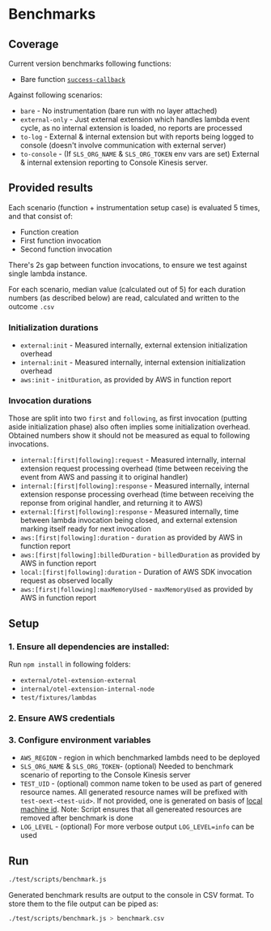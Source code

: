 # Benchmarks

## Coverage

Current version benchmarks following functions:

- Bare function [`success-callback`](../../fixtures/lambdas/success-callback.js)

Against following scenarios:

- `bare` - No instrumentation (bare run with no layer attached)
- `external-only` - Just external extension which handles lambda event cycle, as no internal extension is loaded, no reports are processed
- `to-log` - External & internal extension but with reports being logged to console (doesn't involve communication with external server)
- `to-console` - (If `SLS_ORG_NAME` & `SLS_ORG_TOKEN` env vars are set) External & internal extension reporting to Console Kinesis server.

## Provided results

Each scenario (function + instrumentation setup case) is evaluated 5 times, and that consist of:

- Function creation
- First function invocation
- Second function invocation

There's 2s gap between function invocations, to ensure we test against single lambda instance.

For each scenario, median value (calculated out of 5) for each duration numbers (as described below) are read, calculated and written to the outcome `.csv`

### Initialization durations

- `external:init` - Measured internally, external extension initialization overhead
- `internal:init` - Measured internally, internal extension initialization overhead
- `aws:init` - `initDuration`, as provided by AWS in function report

### Invocation durations

Those are split into two `first` and `following`, as first invocation (putting aside initialization phase) also often implies some initialization overhead. Obtained numbers show it should not be measured as equal to following invocations.

- `internal:[first|following]:request` - Measured internally, internal extension request processing overhead (time between receiving the event from AWS and passing it to original handler)
- `internal:[first|following]:response` - Measured internally, internal extension response processing overhead (time between receiving the reponse from original handler, and returning it to AWS)
- `external:[first|following]:response` - Measured internally, time between lambda invocation being closed, and external extension marking itself ready for next invocation
- `aws:[first|following]:duration` - `duration` as provided by AWS in function report
- `aws:[first|following]:billedDuration` - `billedDuration` as provided by AWS in function report
- `local:[first|following]:duration` - Duration of AWS SDK invocation request as observed locally
- `aws:[first|following]:maxMemoryUsed` - `maxMemoryUsed` as provided by AWS in function report

## Setup

### 1. Ensure all dependencies are installed:

Run `npm install` in following folders:

- `external/otel-extension-external`
- `internal/otel-extension-internal-node`
- `test/fixtures/lambdas`

### 2. Ensure AWS credentials

### 3. Configure environment variables

- `AWS_REGION` - region in which benchmarked lambds need to be deployed
- `SLS_ORG_NAME` & `SLS_ORG_TOKEN`- (optional) Needed to benchmark scenario of reporting to the Console Kinesis server
- `TEST_UID` - (optional) common name token to be used as part of genered resource names. All generated resource names will be prefixed with `test-oext-<test-uid>`. If not provided, one is generated on basis of [local machine id](https://www.npmjs.com/package/node-machine-id). Note: Script ensures that all genereated resources are removed after benchmark is done
- `LOG_LEVEL` - (optional) For more verbose output `LOG_LEVEL=info` can be used

## Run

```bash
./test/scripts/benchmark.js
```

Generated benchmark results are output to the console in CSV format. To store them to the file output can be piped as:

```bash
./test/scripts/benchmark.js > benchmark.csv
```

